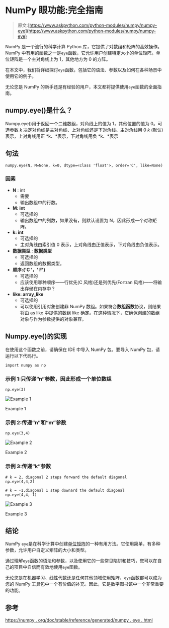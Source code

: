 # NumPy 眼功能:完全指南

> 原文:[https://www.askpython.com/python-modules/numpy/numpy-eye](https://www.askpython.com/python-modules/numpy/numpy-eye)

NumPy 是一个流行的科学计算 Python 库，它提供了对数组和矩阵的高效操作。NumPy 中有用的函数之一是`eye`函数，它允许用户创建特定大小的单位矩阵。单位矩阵是一个主对角线上为 1，其他地方为 0 的方阵。

在本文中，我们将详细探讨`eye`函数，包括它的语法、参数以及如何在各种场景中使用它的例子。

无论您是 NumPy 的新手还是有经验的用户，本文都将提供使用`eye`函数的全面指南。

## numpy.eye()是什么？

Numpy.eye()用于返回一个二维数组，对角线上的值为 1，其他位置的值为 0。可选参数 *k* 决定对角线是主对角线、上对角线还是下对角线。主对角线用 0 *k* (默认)表示，上对角线用正 *k、*表示，下对角线用负 *k、*表示

## 句法

```
numpy.eye(N, M=None, k=0, dtype=<class 'float'>, order='C', like=None)

```

### 因素

*   **N** : int
    *   需要
    *   输出数组中的行数。
*   **M: int**
    *   可选择的
    *   输出数组中的列数，如果没有，则默认设置为 N，因此形成一个对称矩阵。
*   **k: int**
    *   可选择的
    *   主对角线由索引值 0 表示，上对角线由正值表示，下对角线由负值表示。
*   **数据类型** : **数据类型**
    *   可选择的
    *   返回数组的数据类型。
*   **顺序:{'C '，' F'}**
    *   可选择的
    *   应该使用哪种顺序——行优先(C 风格)还是列优先(Fortran 风格)——将输出存储在内存中？
*   **like: array_like**
    *   可选择的
    *   可以使用引用对象创建非 NumPy 数组。如果符合**数组函数**协议，则结果将由 as like 中提供的数组 like 确定。在这种情况下，它确保创建的数组对象与作为参数提供的对象兼容。

## Numpy.eye()的实现

在使用这个函数之前，请确保在 IDE 中导入 NumPy 包。要导入 NumPy 包，请运行以下代码行。

```
import numpy as np

```

### 示例 1:只传递“n”参数，因此形成一个单位数组

```
np.eye(3)

```

![Example 1](../Images/08f7bcf725b968f950a15e04175a3e43.png)

Example 1

### 示例 2:传递“n”和“m”参数

```
np.eye(3,4)

```

![Example 2](../Images/87a89531b5a5beb063a67c2c67fc8449.png)

Example 2

### 示例 3:传递“k”参数

```
# k = 2, diagonal 2 steps forward the default diagonal 
np.eye(4,4,2)

# k = -1,diagonal 1 step downard the default diagonal
np.eye(4,4,-1)

```

![Example 3](../Images/357eb56dc9a7d7a28453e5bba1d2416e.png)

Example 3

## 结论

NumPy `eye`是在科学计算中创建[单位矩阵](https://www.askpython.com/python-modules/numpy/numpy-identity)的一种有用方法。它使用简单，有多种参数，允许用户自定义矩阵的大小和类型。

通过理解`eye`函数的语法和参数，以及使用它的一些常见陷阱和技巧，您可以在自己的项目中自信而有效地使用`eye`函数。

无论您是在机器学习、线性代数还是任何其他领域使用矩阵，`eye`函数都可以成为您的 NumPy 工具包中一个有价值的补充。因此，它是数字图书馆中一个非常重要的功能。

## 参考

[https://numpy . org/doc/stable/reference/generated/numpy . eye . html](https://numpy.org/doc/stable/reference/generated/numpy.eye.html)